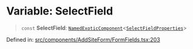 # Variable: SelectField

> `const` **SelectField**: [`NamedExoticComponent`](https://github.com/DefinitelyTyped/DefinitelyTyped/blob/1a60e1b9a9062ff9c48c681ca3d8b6f717b616b9/types/react/index.d.ts#L571)\<[`SelectFieldProperties`](../interfaces/SelectFieldProperties.md)\>

Defined in: [src/components/AddSiteForm/FormFields.tsx:203](https://github.com/Nick2bad4u/Uptime-Watcher/blob/dca5483e793478722cd3e6e125cafcec5fc771f0/src/components/AddSiteForm/FormFields.tsx#L203)
